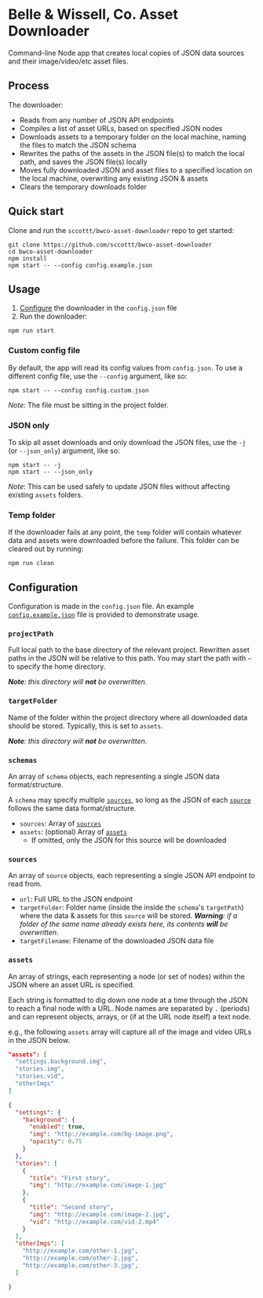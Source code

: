 # Belle &amp; Wissell, Co. Asset Downloader

Command-line Node app that creates local copies of JSON data sources and their image/video/etc asset files.

## Process

The downloader:

- Reads from any number of JSON API endpoints
- Compiles a list of asset URLs, based on specified JSON nodes
- Downloads assets to a temporary folder on the local machine, naming the files to match the JSON schema
- Rewrites the paths of the assets in the JSON file(s) to match the local path, and saves the JSON file(s) locally
- Moves fully downloaded JSON and asset files to a specified location on the local machine, overwriting any existing JSON & assets
- Clears the temporary downloads folder


## Quick start

Clone and run the `sccottt/bwco-asset-downloader` repo to get started:

```
git clone https://github.com/sccottt/bwco-asset-downloader
cd bwco-asset-downloader
npm install
npm start -- --config config.example.json
```

## Usage

1. [Configure](#configuration) the downloader in the `config.json` file
1. Run the downloader:
```
npm run start
```


### Custom config file
By default, the app will read its config values from `config.json`. To use a different config file, use the `--config` argument, like so:

```
npm start -- --config config.custom.json
```

_Note_: The file must be sitting in the project folder.

### JSON only
To skip all asset downloads and only download the JSON files, use the `-j` (or `--json_only`) argument, like so:

```
npm start -- -j
npm start -- --json_only
```

_Note_: This can be used safely to update JSON files without affecting existing `assets` folders.

### Temp folder
If the downloader fails at any point, the `temp` folder will contain whatever data and assets were downloaded before the failure. This folder can be cleared out by running:

```
npm run clean
```

## Configuration

Configuration is made in the `config.json` file. An example [`config.example.json`](config.example.json) file is provided to demonstrate usage.

### `projectPath`
Full local path to the base directory of the relevant project. Rewritten asset paths in the JSON will be relative to this path. You may start the path with `~` to specify the home directory.

_**Note**: this directory will **not** be overwritten_.

### `targetFolder`
Name of the folder within the project directory where all downloaded data should be stored. Typically, this is set to `assets`.

_**Note**: this directory will **not** be overwritten_.

### `schemas`
An array of `schema` objects, each representing a single JSON data format/structure.

A `schema` may specify multiple [`sources`](#sources), so long as the JSON of each [`source`](#sources) follows the same data format/structure.

- `sources`: Array of [`sources`](#sources)
- `assets`: (optional) Array of [`assets`](#assets)
    - If omitted, only the JSON for this source will be downloaded

### `sources`
An array of `source` objects, each representing a single JSON API endpoint to read from.

- `url`: Full URL to the JSON endpoint
- `targetFolder`: Folder name (inside the inside the `schema`'s `targetPath`) where the data & assets for this `source` will be stored. _**Warning**: if a folder of the same name already exists here, its contents **will** be overwritten_.
- `targetFilename`: Filename of the downloaded JSON data file

### `assets`
An array of strings, each representing a node (or set of nodes) within the JSON where an asset URL is specified.

Each string is formatted to dig down one node at a time through the JSON to reach a final node with a URL. Node names are separated by `.` (periods) and can represent objects, arrays, or (if at the URL node itself) a text node.

e.g., the following `assets` array will capture all of the image and video URLs in the JSON below.

```json
"assets": [
  "settings.background.img",
  "stories.img",
  "stories.vid",
  "otherImgs"
]
```

```json
{
  "settings": {
    "background": {
      "enabled": true,
      "img": "http://example.com/bg-image.png",
      "opacity": 0.75
    }
  },
  "stories": [
    {
      "title": "First story",
      "img": "http://example.com/image-1.jpg"
    },
    {
      "title": "Second story",
      "img": "http://example.com/image-2.jpg",
      "vid": "http://example.com/vid-2.mp4"
    }
  ],
  "otherImgs": [
    "http://example.com/other-1.jpg",
    "http://example.com/other-2.jpg",
    "http://example.com/other-3.jpg",
  ]

}
```
